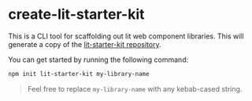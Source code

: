 # create-lit-starter-kit

This is a CLI tool for scaffolding out lit web component libraries. This will generate a copy of the [lit-starter-kit repository](https://github.com/break-stuff/lit-starter-kit).

You can get started by running the following command:

```bash
npm init lit-starter-kit my-library-name
```

> Feel free to replace `my-library-name` with any kebab-cased string.